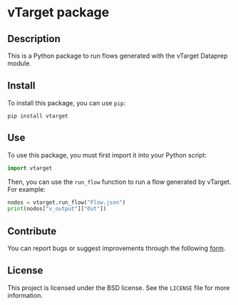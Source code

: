 # vTarget package

## Description

This is a Python package to run flows generated with the vTarget Dataprep module.

## Install

To install this package, you can use `pip`:

```
pip install vtarget
```

## Use

To use this package, you must first import it into your Python script:

```python
import vtarget
```

Then, you can use the `run_flow` function to run a flow generated by vTarget. For example:

```python
nodos = vtarget.run_flow("Flow.json")
print(nodos["v_output"]["Out"])
```

## Contribute

You can report bugs or suggest improvements through the following [form](https://docs.google.com/forms/d/e/1FAIpQLSfYzPEQsbf-FTtrWpFbjRG2TX3ZrIgNtlMJLhOKteJrhZXUpg/viewform "Soporte vTarget").


## License

This project is licensed under the BSD license. See the `LICENSE` file for more information.
